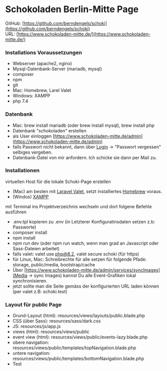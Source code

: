 # Schokoladen Berlin-Mitte Page
GitHub: [https://github.com/berndengels/schoki](https://github.com/berndengels/schoki)  
URL: [https://www.schokoladen-mitte.de/](https://www.schokoladen-mitte.de/)

### Installations Voraussetzungen
- Webserver (apache2, nginx)
- Mysql-Datenbank-Server (mariadb, mysql)
- composer
- npm
- git
- Mac: Homebrew, Larel Valet
- Windows: XAMPP
- php 7.4

### Datenbank
- Mac: brew install mariadb (oder brew install mysql), brew install php 
- Datenbank "schokoladen" erstellen
- als User einloggen [https://www.schokoladen-mitte.de/admin](https://www.schokoladen-mitte.de/admin)
- falls Passwort nicht bekannt, dann über [Login](https://www.schokoladen-mitte.de/login) -> "Passwort vergessen" selbiges vergeben.  
- Datenbank-Datei von mir anfordern. Ich schicke sie dann per Mail zu.

### Installationen
virtuellen Host für die lokale Schoki-Page erstellen 
- (Mac) am besten mit [Laravel Valet](https://laravel.com/docs/10.x/valet), setzt installiertes [Homebrew](https://brew.sh/de/) voraus.
- (Windos) [XAMPP](https://sourceforge.net/projects/xampp/files/XAMPP%20Windows/8.2.12/xampp-windows-x64-8.2.12-0-VS16-installer.exe/download)

mit Terminal ins Projektverzeichnis wechseln und dort folgene Befehle ausführen
- .env.tpl kopieren zu .env (in Letzterer Konfiguratinsdaten setzen z.b: Passworte) 
- composer install
- npm install
- npm run dev (oder npm run watch, wenn man grad an Javascript oder Sass-Dateien arbeitet)
- falls valet: valet use php@8.2, valet secure schoki (für https)
- für Linux, Mac: Schreibrechte für alle setzen für folgende Pfade: storage, public/media, bootstrap/cache
- Über [https://www.schokoladen-mitte.de/admin/services/syncImages](Media -> sync Images) kannst Du alle Event-Grafiken lokal synchronisieren.
- jetzt sollte man die Seite gemäss der konfigurierten URL laden können (per valet z.B: schoki.test)

### Layout für public Page
- Grund-Layout (html): resources/views/layouts/public.blade.php
- CSS (über Sass): resources/sass/dark.css
- JS: resources/js/app.js 
- views (html): resources/views/public
- event view (html): resources/views/public/events-lazy.blade.php
- obere navigation: resources/views/public/templates/topNavigation.blade.php
- untere navigation: resources/views/public/templates/bottomNavigation.blade.php
- Test
